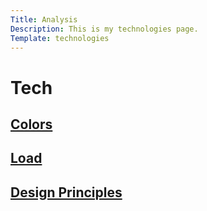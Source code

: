 ```yaml
---
Title: Analysis
Description: This is my technologies page.
Template: technologies
---
```

Tech
=================

<div class="box box1">
    <h2><a href="%base_url%?analysis/01_colors">Colors</a></h2>
</div>

<div class="box box2">
    <h2><a href="%base_url%?analysis/02_load">Load</a></h2>
</div>

<div class="box box3">
    <h2><a href="%base_url%?analysis/03_design_principles">Design Principles</a></h2>
</div>
